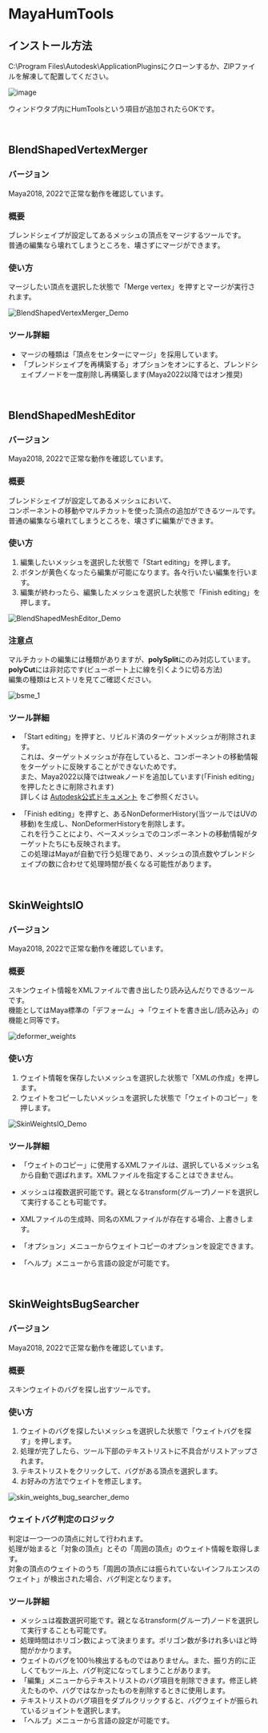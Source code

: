 # MayaHumTools

## インストール方法
C:\Program Files\Autodesk\ApplicationPluginsにクローンするか、ZIPファイルを解凍して配置してください。

![image](https://user-images.githubusercontent.com/117564304/218305703-95018c61-2cd5-41b5-97c7-e79e37ad53ae.png)

ウィンドウタブ内にHumToolsという項目が追加されたらOKです。

<br>

## BlendShapedVertexMerger

### バージョン
Maya2018, 2022で正常な動作を確認しています。<br>

### 概要
ブレンドシェイプが設定してあるメッシュの頂点をマージするツールです。<br>
普通の編集なら壊れてしまうところを、壊さずにマージができます。

### 使い方
マージしたい頂点を選択した状態で「Merge vertex」を押すとマージが実行されます。<br>

![BlendShapedVertexMerger_Demo](https://user-images.githubusercontent.com/117564304/219054782-81f45306-b419-4002-bc55-533d91a785a1.gif)

### ツール詳細
- マージの種類は「頂点をセンターにマージ」を採用しています。<br>
- 「ブレンドシェイプを再構築する」オプションをオンにすると、ブレンドシェイプノードを一度削除し再構築します(Maya2022以降ではオン推奨)<br>

<br>

## BlendShapedMeshEditor

### バージョン
Maya2018, 2022で正常な動作を確認しています。<br>

### 概要
ブレンドシェイプが設定してあるメッシュにおいて、<br>
コンポーネントの移動やマルチカットを使った頂点の追加ができるツールです。<br>
普通の編集なら壊れてしまうところを、壊さずに編集ができます。

### 使い方
1. 編集したいメッシュを選択した状態で「Start editing」を押します。<br>
2. ボタンが黄色くなったら編集が可能になります。各々行いたい編集を行います。<br>
3. 編集が終わったら、編集したメッシュを選択した状態で「Finish editing」を押します。<br>

![BlendShapedMeshEditor_Demo](https://user-images.githubusercontent.com/117564304/219922084-c3bb9509-51e0-4688-b48a-026078c24f20.gif)

### 注意点
マルチカットの編集には種類がありますが、**polySplit**にのみ対応しています。<br>
**polyCut**には非対応です(ビューポート上に線を引くように切る方法)<br>
編集の種類はヒストリを見てご確認ください。

![bsme_1](https://user-images.githubusercontent.com/117564304/219922179-d44bbf42-ae6b-4c61-8e14-dc7f29fe3ffd.png)

### ツール詳細
- 「Start editing」を押すと、リビルド済のターゲットメッシュが削除されます。<br>
  これは、ターゲットメッシュが存在していると、コンポーネントの移動情報をターゲットに反映することができないためです。<br>
  また、Maya2022以降ではtweakノードを追加しています(「Finish editing」を押したときに削除されます)<br>
  詳しくは
  [Autodesk公式ドキュメント](https://knowledge.autodesk.com/ja/support/maya/learn-explore/caas/CloudHelp/cloudhelp/2022/JPN/Maya-WhatsNewPR/files/GUID-C6BC495C-F1B6-4370-AC2D-24CA4B4AAF9B-htm.html)
  をご参照ください。

- 「Finish editing」を押すと、あるNonDeformerHistory(当ツールではUVの移動)を生成し、NonDeformerHistoryを削除します。<br>
  これを行うことにより、ベースメッシュでのコンポーネントの移動情報がターゲットたちにも反映されます。<br>
  この処理はMayaが自動で行う処理であり、メッシュの頂点数やブレンドシェイプの数に合わせて処理時間が長くなる可能性があります。

  <br>

## SkinWeightsIO

### バージョン
Maya2018, 2022で正常な動作を確認しています。<br>

### 概要
スキンウェイト情報をXMLファイルで書き出したり読み込んだりできるツールです。<br>
機能としてはMaya標準の「デフォーム」→「ウェイトを書き出し/読み込み」の機能と同等です。<br>

![deformer_weights](https://github.com/Hum9183/MayaHumTools/assets/117564304/33685a42-bfc0-4422-88e0-cfa0f0e854cc)

### 使い方
1. ウェイト情報を保存したいメッシュを選択した状態で「XMLの作成」を押します。<br>
2. ウェイトをコピーしたいメッシュを選択した状態で「ウェイトのコピー」を押します。<br>

![SkinWeightsIO_Demo](https://github.com/Hum9183/MayaHumTools/assets/117564304/f61e87c5-7333-468f-a107-c508a64dc841)

### ツール詳細
- 「ウェイトのコピー」に使用するXMLファイルは、選択しているメッシュ名から自動で選ばれます。XMLファイルを指定することはできません。
- メッシュは複数選択可能です。親となるtransform(グループ)ノードを選択して実行することも可能です。
- XMLファイルの生成時、同名のXMLファイルが存在する場合、上書きします。
- 「オプション」メニューからウェイトコピーのオプションを設定できます。
- 「ヘルプ」メニューから言語の設定が可能です。

  <br>

## SkinWeightsBugSearcher

### バージョン
Maya2018, 2022で正常な動作を確認しています。<br>

### 概要
スキンウェイトのバグを探し出すツールです。<br>

### 使い方
1. ウェイトのバグを探したいメッシュを選択した状態で「ウェイトバグを探す」を押します。<br>
2. 処理が完了したら、ツール下部のテキストリストに不具合がリストアップされます。<br>
3. テキストリストをクリックして、バグがある頂点を選択します。<br>
4. お好みの方法でウェイトを修正します。<br>

![skin_weights_bug_searcher_demo](https://github.com/Hum9183/MayaHumTools/assets/117564304/b6d88345-cc2f-4265-81a8-c6b6686ebae8)

### ウェイトバグ判定のロジック
判定は一つ一つの頂点に対して行われます。<br>
処理が始まると「対象の頂点」とその「周囲の頂点」のウェイト情報を取得します。<br>
対象の頂点のウェイトのうち「周囲の頂点には振られていないインフルエンスのウェイト」が検出された場合、バグ判定となります。<br>

### ツール詳細
- メッシュは複数選択可能です。親となるtransform(グループ)ノードを選択して実行することも可能です。
- 処理時間はホリゴン数によって決まります。ポリゴン数が多けれ多いほど時間がかかります。
- ウェイトのバグを100％検出するものではありません。また、振り方的に正しくてもツール上、バグ判定になってしまうことがあります。
- 「編集」メニューからテキストリストのバグ項目を削除できます。修正し終えたものや、バグではなかったものを削除するときに使用します。
- テキストリストのバグ項目をダブルクリックすると、バグウェイトが振られているジョイントを選択します。
- 「ヘルプ」メニューから言語の設定が可能です。
